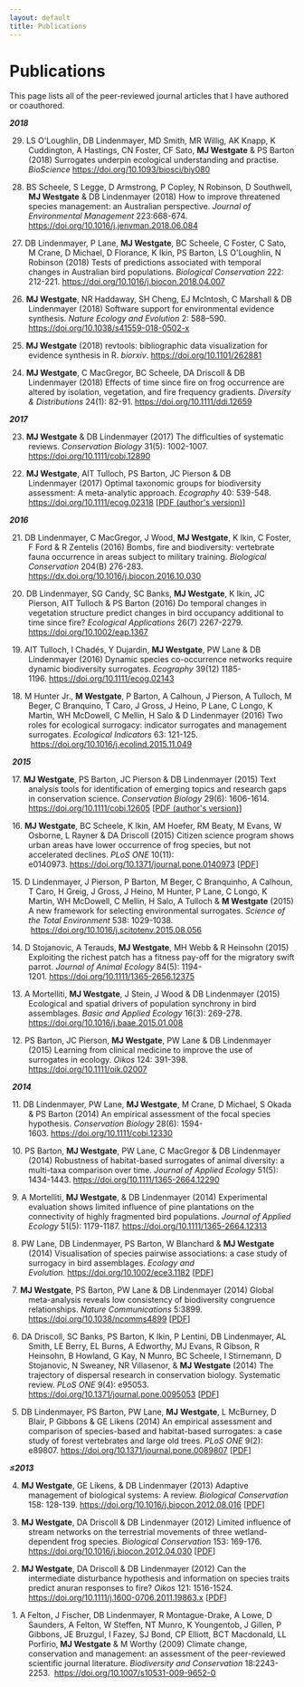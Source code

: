 ```yaml
---
layout: default
title: Publications
---
```

# Publications
This page lists all of the peer-reviewed journal articles that I have authored or coauthored.

<em><strong>2018</strong></em>
<p style="margin-left: .35in; text-indent: -.3in;">29. LS O'Loughlin, DB Lindenmayer, MD Smith, MR Willig, AK Knapp, K Cuddington, A Hastings, CN Foster, CF Sato, <strong>MJ Westgate</strong> & PS Barton (2018) Surrogates underpin ecological understanding and practise. <em>BioScience</em> <a href="https://doi.org/10.1093/biosci/biy080" target="_blank" rel="noopener">https://doi.org/10.1093/biosci/biy080</a></p>
<p style="margin-left: .35in; text-indent: -.3in;">28. BS Scheele, S Legge, D Armstrong, P Copley, N Robinson, D Southwell, <strong>MJ Westgate</strong> & DB Lindenmayer (2018) How to improve threatened species management: an Australian perspective. <em>Journal of Environmental Management</em> 223:668-674. <a href="https://doi.org/10.1016/j.jenvman.2018.06.084" target="_blank" rel="noopener">https://doi.org/10.1016/j.jenvman.2018.06.084</a></p>
<p style="margin-left: .35in; text-indent: -.3in;">27. DB Lindenmayer, P Lane, <strong>MJ Westgate</strong>, BC Scheele, C Foster, C Sato, M Crane, D Michael, D Florance, K Ikin, PS Barton, LS O'Loughlin, N Robinson (2018) Tests of predictions associated with temporal changes in Australian bird populations. <em>Biological Conservation</em> 222: 212-221. <a href="https://doi.org/10.1016/j.biocon.2018.04.007" target="_blank" rel="noopener">https://doi.org/10.1016/j.biocon.2018.04.007</a></p>
<p style="margin-left: .35in; text-indent: -.3in;">26. <strong>MJ Westgate</strong>, NR Haddaway, SH Cheng, EJ McIntosh, C Marshall & DB Lindenmayer (2018) Software support for environmental evidence synthesis. <em>Nature Ecology and Evolution</em> 2: 588–590. <a href="https://doi.org/10.1038/s41559-018-0502-x" target="_blank" rel="noopener">https://doi.org/10.1038/s41559-018-0502-x</a></p>
<p style="margin-left: .35in; text-indent: -.3in;">25. <strong>MJ Westgate</strong> (2018) revtools: bibliographic data visualization for evidence synthesis in R. <em>biorxiv</em>. <a href="https://doi.org/10.1101/262881" target="_blank" rel="noopener">https://doi.org/10.1101/262881</a></p>
<p style="margin-left: .35in; text-indent: -.3in;">24. <strong>MJ Westgate</strong>, C MacGregor, BC Scheele, DA Driscoll & DB Lindenmayer (2018) Effects of time since fire on frog occurrence are altered by isolation, vegetation, and fire frequency gradients. <em>Diversity & Distributions</em> 24(1): 82-91. <a href="https://doi.org/10.1111/ddi.12659" target="_blank" rel="noopener">https://doi.org/10.1111/ddi.12659</a></p>
<em><strong>2017</strong></em>
<p style="margin-left: .35in; text-indent: -.3in;">23. <strong>MJ Westgate</strong> & DB Lindenmayer (2017) The difficulties of systematic reviews. <em>Conservation Biology</em> 31(5): 1002-1007. <a href="https://doi.org/10.1111/cobi.12890" target="_blank" rel="noopener">https://doi.org/10.1111/cobi.12890</a></p>
<p style="margin-left: .35in; text-indent: -.3in;">22. <strong>MJ Westgate</strong>, AIT Tulloch, PS Barton, JC Pierson & DB Lindenmayer (2017) Optimal taxonomic groups for biodiversity assessment: A meta-analytic approach. <em>Ecography</em> 40: 539-548. <a href="https://doi.org/10.1111/ecog.02318" target="_blank" rel="noopener">https://doi.org/10.1111/ecog.02318</a> [<a href="https://martinwestgate.files.wordpress.com/2016/03/westgate_etal_ecography_aaf.pdf" target="_blank" rel="noopener">PDF (author's version)</a>]</p>
<em><strong>2016</strong></em>
<p style="margin-left: .35in; text-indent: -.3in;">21. DB Lindenmayer, C MacGregor, J Wood, <strong>MJ Westgate</strong>, K Ikin, C Foster, F Ford & R Zentelis (2016) Bombs, fire and biodiversity: vertebrate fauna occurrence in areas subject to military training. <em>Biological Conservation</em> 204(B) 276-283. <a href="https://dx.doi.org/10.1016/j.biocon.2016.10.030" target="_blank" rel="noopener">https://dx.doi.org/10.1016/j.biocon.2016.10.030</a></p>
<p style="margin-left: .35in; text-indent: -.3in;">20. DB Lindenmayer, SG Candy, SC Banks, <strong>MJ Westgate</strong>, K Ikin, JC Pierson, AIT Tulloch & PS Barton (2016) Do temporal changes in vegetation structure predict changes in bird occupancy additional to time since fire? <em>Ecological Applications</em> 26(7) 2267-2279. <a href="https://doi.org/10.1002/eap.1367" target="_blank" rel="noopener">https://doi.org/10.1002/eap.1367</a></p>
<p style="margin-left: .35in; text-indent: -.3in;">19. AIT Tulloch, I Chadés, Y Dujardin, <strong>MJ Westgate</strong>, PW Lane & DB Lindenmayer (2016) Dynamic species co-occurrence networks require dynamic biodiversity surrogates. <em>Ecography</em> 39(12) 1185-1196. <a href="https://doi.org/10.1111/ecog.02143" target="_blank" rel="noopener">https://doi.org/10.1111/ecog.02143</a></p>
<p style="margin-left: .35in; text-indent: -.3in;">18. M Hunter Jr., <strong>M Westgate</strong>, P Barton, A Calhoun, J Pierson, A Tulloch, M Beger, C Branquino, T Caro, J Gross, J Heino, P Lane, C Longo, K Martin, WH McDowell, C Mellin, H Salo & D Lindenmayer (2016) Two roles for ecological surrogacy: indicator surrogates and management surrogates. <em>Ecological Indicators </em>63: 121-125.  <a href="https://doi.org/10.1016/j.ecolind.2015.11.049" target="_blank" rel="noopener">https://doi.org/10.1016/j.ecolind.2015.11.049</a></p>
<p style="margin-left: .35in; text-indent: -.3in;"><em><strong>2015</strong></em></p>
<p style="margin-left: .35in; text-indent: -.3in;">17. <strong>MJ Westgate</strong>, PS Barton, JC Pierson & DB Lindenmayer (2015) Text analysis tools for identification of emerging topics and research gaps in conservation science. <em>Conservation Biology</em> 29(6): 1606-1614. <a href="https://doi.org/10.1111/cobi.12605" target="_blank" rel="noopener">https://doi.org/10.1111/cobi.12605</a> [<a href="https://martinwestgate.files.wordpress.com/2016/03/westgate_etal_2015_consbiol_aav.pdf" target="_blank" rel="noopener">PDF (author's version)</a>]</p>
<p style="margin-left: .35in; text-indent: -.3in;">16. <strong>MJ Westgate</strong>, BC Scheele, K Ikin, AM Hoefer, RM Beaty, M Evans, W Osborne, L Rayner & DA Driscoll (2015) Citizen science program shows urban areas have lower occurrence of frog species, but not accelerated declines. <em>PLoS ONE</em> 10(11): e0140973. <a href="https://doi.org/10.1371/journal.pone.0140973" target="_blank" rel="noopener">https://doi.org/10.1371/journal.pone.0140973</a> [<a href="https://martinwestgate.files.wordpress.com/2016/03/westgate_etal_2015_plosone.pdf" target="_blank" rel="noopener">PDF</a>]</p>
<p style="margin-left: .35in; text-indent: -.3in;">15. D Lindenmayer, J Pierson, P Barton, M Beger, C Branquinho, A Calhoun, T Caro, H Greig, J Gross, J Heino, M Hunter, P Lane, C Longo, K Martin, WH McDowell, C Mellin, H Salo, A Tulloch & <strong>M Westgate</strong> (2015) A new framework for selecting environmental surrogates. <em>Science of the Total Environment</em> 538: 1029-1038.  <a href="https://doi.org/10.1016/j.scitotenv.2015.08.056" target="_blank" rel="noopener">https://doi.org/10.1016/j.scitotenv.2015.08.056</a></p>
<p style="margin-left: .35in; text-indent: -.3in;">14. D Stojanovic, A Terauds, <strong>MJ Westgate</strong>, MH Webb & R Heinsohn (2015) Exploiting the richest patch has a fitness pay-off for the migratory swift parrot. <em>Journal of Animal Ecology</em> 84(5): 1194-1201. <a href="https://doi.org/10.1111/1365-2656.12375" target="_blank" rel="noopener">https://doi.org/10.1111/1365-2656.12375</a></p>
<p style="margin-left: .35in; text-indent: -.3in;">13. A Mortelliti, <strong>MJ Westgate</strong>, J Stein, J Wood & DB Lindenmayer (2015) Ecological and spatial drivers of population synchrony in bird assemblages. <em>Basic and Applied Ecology</em> 16(3): 269-278. <a href="https://doi.org/10.1016/j.baae.2015.01.008" target="_blank" rel="noopener">https://doi.org/10.1016/j.baae.2015.01.008</a></p>
<p style="margin-left: .35in; text-indent: -.3in;">12. PS Barton, JC Pierson, <strong>MJ Westgate</strong>, PW Lane & DB Lindenmayer (2015) Learning from clinical medicine to improve the use of surrogates in ecology. <em>Oikos</em> 124: 391-398. <a href="https://doi.org/10.1111/oik.02007" target="_blank" rel="noopener">https://doi.org/10.1111/oik.02007</a></p>
<p style="margin-left: .35in; text-indent: -.3in;"><em><strong>2014</strong></em></p>
<p style="margin-left: .35in; text-indent: -.3in;">11. DB Lindenmayer, PW Lane, <strong>MJ Westgate</strong>, M Crane, D Michael, S Okada & PS Barton (2014) An empirical assessment of the focal species hypothesis. <em>Conservation Biology</em> 28(6): 1594-1603. <a href="https://doi.org/10.1111/cobi.12330" target="_blank" rel="noopener">https://doi.org/10.1111/cobi.12330</a></p>
<p style="margin-left: .35in; text-indent: -.3in;">10. PS Barton, <strong>MJ Westgate</strong>, PW Lane, C MacGregor & DB Lindenmayer (2014) Robustness of habitat-based surrogates of animal diversity: a multi-taxa comparison over time. <em>Journal of Applied Ecology</em> 51(5): 1434-1443. <a href="https://doi.org/10.1111/1365-2664.12290" target="_blank" rel="noopener">https://doi.org/10.1111/1365-2664.12290</a></p>
<p style="margin-left: .35in; text-indent: -.3in;">9. A Mortelliti, <strong>MJ Westgate</strong>, & DB Lindenmayer (2014) Experimental evaluation shows limited influence of pine plantations on the connectivity of highly fragmented bird populations. <em>Journal of Applied Ecology</em> 51(5): 1179-1187. <a href="https://doi.org/10.1111/1365-2664.12313" target="_blank" rel="noopener">https://doi.org/10.1111/1365-2664.12313</a></p>
<p style="margin-left: .35in; text-indent: -.3in;">8. PW Lane, DB Lindenmayer, PS Barton, W Blanchard & <strong>MJ Westgate</strong> (2014) Visualisation of species pairwise associations: a case study of surrogacy in bird assemblages. <em>Ecology and Evolution.</em> <a href="https://doi.org/10.1002/ece3.1182" target="_blank" rel="noopener">https://doi.org/10.1002/ece3.1182</a> [<a href="https://martinwestgate.files.wordpress.com/2015/08/lane-et-al-2014-ecolevol.pdf" target="_blank" rel="noopener">PDF</a>]</p>
<p style="margin-left: .35in; text-indent: -.3in;">7. <strong>MJ Westgate</strong>, PS Barton, PW Lane & DB Lindenmayer (2014) Global meta-analysis reveals low consistency of biodiversity congruence relationships. <em>Nature Communications</em> 5:3899. <a href="https://doi.org/10.1038/ncomms4899" target="_blank" rel="noopener">https://doi.org/10.1038/ncomms4899</a> [<a href="https://martinwestgate.files.wordpress.com/2016/03/westgate-et-al-2014-natcomm.pdf" target="_blank" rel="noopener">PDF</a>]</p>
<p style="margin-left: .35in; text-indent: -.3in;">6. DA Driscoll, SC Banks, PS Barton, K Ikin, P Lentini, DB Lindenmayer, AL Smith, LE Berry, EL Burns, A Edworthy, MJ Evans, R Gibson, R Heinsohn, B Howland, G Kay, N Munro, BC Scheele, I Stirnemann, D Stojanovic, N Sweaney, NR Villasenor, & <strong>MJ Westgate</strong> (2014) The trajectory of dispersal research in conservation biology. Systematic review. <i>PLoS ONE</i> 9(4): e95053. <a href="https://doi.org/10.1371/journal.pone.0095053" target="_blank" rel="noopener">https://doi.org/10.1371/journal.pone.0095053</a> [<a href="https://martinwestgate.files.wordpress.com/2015/08/driscoll-et-al-2014-plosone.pdf" target="_blank" rel="noopener">PDF</a>]</p>
<p style="margin-left: .35in; text-indent: -.3in;">5. DB Lindenmayer, PS Barton, PW Lane, <b>MJ</b> <b>Westgate</b>, L McBurney, D Blair, P Gibbons & GE Likens (2014) An empirical assessment and comparison of species-based and habitat-based surrogates: a case study of forest vertebrates and large old trees. <i>PLoS ONE</i> 9(2): e89807. <a href="https://doi.org/10.1371/journal.pone.0089807" target="_blank" rel="noopener">https://doi.org/10.1371/journal.pone.0089807</a> [<a href="https://martinwestgate.files.wordpress.com/2015/08/lindenmayer-et-al-2014-plos-one.pdf" target="_blank" rel="noopener">PDF</a>]</p>
<em><strong>≤2013</strong></em>
<p style="margin-left: .35in; text-indent: -.3in;">4. <strong>MJ Westgate</strong>, GE Likens, & DB Lindenmayer (2013) Adaptive management of biological systems: A review. <em>Biological Conservation</em> 158: 128-139. <a href="https://doi.org/10.1016/j.biocon.2012.08.016" target="_blank" rel="noopener">https://doi.org/10.1016/j.biocon.2012.08.016</a> [<a href="https://martinwestgate.files.wordpress.com/2015/08/westgate-et-al-2013-biolcons-adaptive-management.pdf" target="_blank" rel="noopener">PDF</a>]</p>
<p style="margin-left: .35in; text-indent: -.3in;">3. <strong>MJ Westgate</strong>, DA Driscoll & DB Lindenmayer (2012) Limited influence of stream networks on the terrestrial movements of three wetland-dependent frog species. <em>Biological Conservation</em> 153: 169-176. <a href="https://doi.org/10.1016/j.biocon.2012.04.030" target="_blank" rel="noopener">https://doi.org/10.1016/j.biocon.2012.04.030</a> [<a href="https://martinwestgate.files.wordpress.com/2015/08/westgate-et-al-2012-biolcons.pdf" target="_blank" rel="noopener">PDF</a>]</p>
<p style="margin-left: .35in; text-indent: -.3in;">2. <strong>MJ Westgate</strong>, DA Driscoll & DB Lindenmayer (2012) Can the intermediate disturbance hypothesis and information on species traits predict anuran responses to fire? <em>Oikos</em> 121: 1516-1524. <a href="https://doi.org/10.1111/j.1600-0706.2011.19863.x" target="_blank" rel="noopener">https://doi.org/10.1111/j.1600-0706.2011.19863.x</a> [<a href="https://martinwestgate.files.wordpress.com/2015/08/westgate-et-al-2012-oikos.pdf" target="_blank" rel="noopener">PDF</a>]</p>
<p style="margin-left: .35in; text-indent: -.3in;">1. A Felton, J Fischer, DB Lindenmayer, R Montague-Drake, A Lowe, D Saunders, A Felton, W Steffen, NT Munro, K Youngentob, J Gillen, P Gibbons, JE Bruzgul, I Fazey, SJ Bond, CP Elliott, BCT Macdonald, LL Porfirio,<strong> MJ Westgate</strong> & M Worthy (2009) Climate change, conservation and management: an assessment of the peer-reviewed scientific journal literature. <em>Biodiversity and Conservation</em> 18:2243-2253.  <a href="https://doi.org/10.1007/s10531-009-9652-0" target="_blank" rel="noopener">https://doi.org/10.1007/s10531-009-9652-0</a></p>
